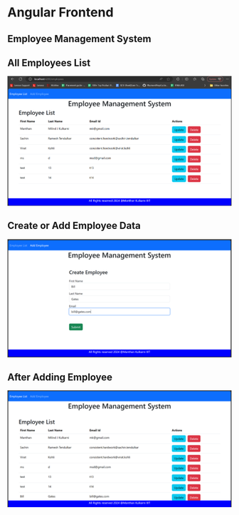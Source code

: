 # Angular Frontend
## Employee Management System
## All Employees List
![Overview-Image](./EMS.png)

## Create or Add Employee Data
![AddEmployee-Image](./EMS2.png)

## After Adding Employee
![PreviewAfter-Image](./EMS3.png)
